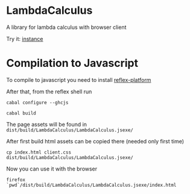 # LambdaCalculus

A library for lambda calculus with browser client

Try it: [instance](http://lambdasistemi.net/public/ghcjs/LambdaCalculus/)

# Compilation to Javascript

To compile to javascript you need to install [reflex-platform](https://github.com/reflex-frp/reflex-platform)

After that, from the reflex shell run 

`cabal configure --ghcjs`

`cabal build`

The page assets will be found in `dist/build/LambdaCalculus/LambdaCalculus.jsexe/`

After first build html assets can be copied there (needed only first time)

`cp index.html client.css dist/build/LambdaCalculus/LambdaCalculus.jsexe/`

Now you can use it with the browser

    firefox `pwd`/dist/build/LambdaCalculus/LambdaCalculus.jsexe/index.html


